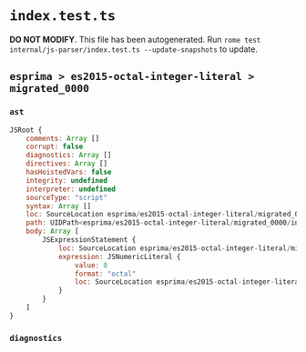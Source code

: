 # `index.test.ts`

**DO NOT MODIFY**. This file has been autogenerated. Run `rome test internal/js-parser/index.test.ts --update-snapshots` to update.

## `esprima > es2015-octal-integer-literal > migrated_0000`

### `ast`

```javascript
JSRoot {
	comments: Array []
	corrupt: false
	diagnostics: Array []
	directives: Array []
	hasHoistedVars: false
	integrity: undefined
	interpreter: undefined
	sourceType: "script"
	syntax: Array []
	loc: SourceLocation esprima/es2015-octal-integer-literal/migrated_0000/input.js 1:0-2:0
	path: UIDPath<esprima/es2015-octal-integer-literal/migrated_0000/input.js>
	body: Array [
		JSExpressionStatement {
			loc: SourceLocation esprima/es2015-octal-integer-literal/migrated_0000/input.js 1:0-1:2
			expression: JSNumericLiteral {
				value: 0
				format: "octal"
				loc: SourceLocation esprima/es2015-octal-integer-literal/migrated_0000/input.js 1:0-1:2
			}
		}
	]
}
```

### `diagnostics`

```

```
